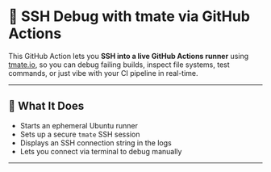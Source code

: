 # 🔧 SSH Debug with tmate via GitHub Actions

This GitHub Action lets you **SSH into a live GitHub Actions runner** using [tmate.io](https://tmate.io), so you can debug failing builds, inspect file systems, test commands, or just vibe with your CI pipeline in real-time.

---

## 🚀 What It Does

- Starts an ephemeral Ubuntu runner
- Sets up a secure `tmate` SSH session
- Displays an SSH connection string in the logs
- Lets you connect via terminal to debug manually

---
